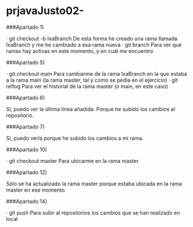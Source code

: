 # prjavaJusto02-

###Apartado 1) 

· git checkout -b IxaBranch
De esta forma he creado una rama llamada IxaBranch y me he cambiado a esa rama nueva
· git branch 
Para ver qué ramas hay activas en este momento, y en cuál me encuentro 


###Apartado 5)

· git checkout main
Para cambiarme de la rama IxaBranch en la que estaba a la rama main (la rama master, tal y como se pedía en el ejercicio)
· git reflog 
Para ver el historial de la rama master (o main, en este caso)


###Apartado 6)

Sí, puedo ver la última línea añadida. Porque he subido los cambios al repositorio.

###Apartado 7)

Sí, puedo verla porque he subido los cambios a mi rama.

###Apartado 10)

· git checkout master 
Para ubicarme en la rama master


###Apartado 12)

Sólo se ha actualizado la rama master porque estaba ubicada en la rama master en ese momento.

###Apartado 14)

· git push 
Para subir al repositorios los cambios que se han realizado en local
